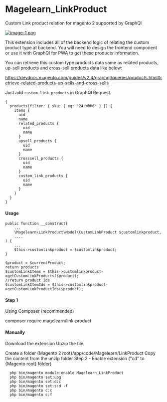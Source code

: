 # Magelearn_LinkProduct
Custom Link product relation for magento 2 supported by GraphQl

[![image-1.png](https://i.postimg.cc/c13V3WmH/image-1.png)](https://postimg.cc/fkw2461n)

This extension includes all of the backend logic of relating the custom product type at backend. You will need to design the frontend component or use it with GraphQl for PWA to get these products information.

You can retrieve this custom type products data same as related products, up-sell products and cross-sell products data like below:

https://devdocs.magento.com/guides/v2.4/graphql/queries/products.html#retrieve-related-products-up-sells-and-cross-sells

Just add `custom_link_products` in GraphQl Request.

```
{
  products(filter: { sku: { eq: "24-WB06" } }) {
    items {
      uid
      name
      related_products {
        uid
        name
      }
      upsell_products {
        uid
        name
      }
      crosssell_products {
        uid
        name
      }
      custom_link_products {
        uid
        name
      }
    }
  }
}
```
#### Usage

```
public function __construct(
    ...
    \Magelearn\LinkProduct\Model\CustomLinkProduct $customlinkproduct,
    ....
) {
    ...
    $this->customlinkproduct = $customlinkproduct;
}

$product = $currentProduct;
return products
$customLinkItems = $this->customlinkproduct->getCustomLinkProducts($product);
//return product ids
$customLinkItemIds = $this->customlinkproduct->getCustomLinkProductIds($product);
 ```
#### Step 1

Using Composer (recommended)

composer require magelearn/link-product

#### Manually

Download the extension
Unzip the file

Create a folder {Magento 2 root}/app/code/Magelearn/LinkProduct
Copy the content from the unzip folder
Step 2 - Enable extension ("cd" to {Magento root} folder)
```
  php bin/magento module:enable Magelearn_LinkProduct
  php bin/magento set:upg
  php bin/magento set:d:c
  php bin/magento set:s:d -f
  php bin/magento c:c
  php bin/magento c:f
```
